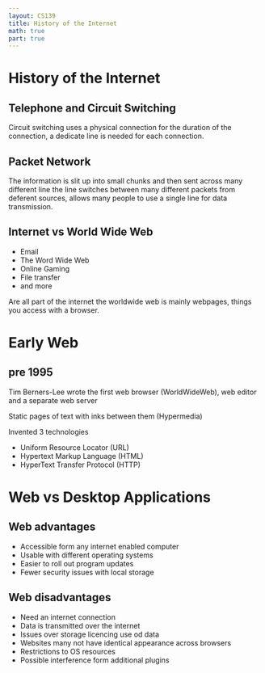 ```yaml
---
layout: CS139
title: History of the Internet
math: true
part: true
---
```


# History of the Internet

## Telephone and Circuit Switching

Circuit switching uses a physical connection for the duration of the connection, a dedicate line is needed for each connection.

## Packet Network

The information is slit up into small chunks and then sent across many different line the line switches between many different packets from deferent sources, allows many people to use a single line for data transmission.

## Internet vs World Wide Web

* Email
* The Word Wide Web
* Online Gaming
* File transfer
* and more

Are all part of the internet the worldwide web is mainly webpages, things you access with a browser.

# Early Web

## pre 1995

Tim Berners-Lee wrote the first web browser (WorldWideWeb), web editor and a separate web server

Static pages of text with inks between them (Hypermedia)

Invented 3 technologies

* Uniform Resource Locator (URL)
* Hypertext Markup Language (HTML)
* HyperText Transfer Protocol (HTTP)

# Web vs Desktop Applications

## Web advantages

* Accessible form any internet enabled computer
* Usable with different operating systems
* Easier to roll out program updates
* Fewer security issues with local storage

##  Web disadvantages
* Need an internet connection
* Data is transmitted over the internet
* Issues over storage licencing use od data
* Websites many not have identical appearance across browsers
* Restrictions to OS resources
* Possible interference form additional plugins
